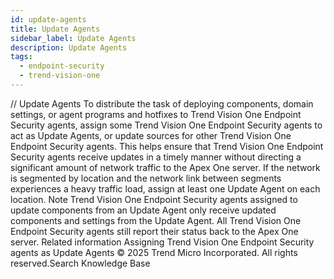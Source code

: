 ```yaml
---
id: update-agents
title: Update Agents
sidebar_label: Update Agents
description: Update Agents
tags:
  - endpoint-security
  - trend-vision-one
---
```


/*<![CDATA[*/ $('#title').html($('meta[name=map-description]').attr('content')); /*]]>*/ Update Agents To distribute the task of deploying components, domain settings, or agent programs and hotfixes to Trend Vision One Endpoint Security agents, assign some Trend Vision One Endpoint Security agents to act as Update Agents, or update sources for other Trend Vision One Endpoint Security agents. This helps ensure that Trend Vision One Endpoint Security agents receive updates in a timely manner without directing a significant amount of network traffic to the Apex One server. If the network is segmented by location and the network link between segments experiences a heavy traffic load, assign at least one Update Agent on each location. Note Trend Vision One Endpoint Security agents assigned to update components from an Update Agent only receive updated components and settings from the Update Agent. All Trend Vision One Endpoint Security agents still report their status back to the Apex One server. Related information Assigning Trend Vision One Endpoint Security agents as Update Agents © 2025 Trend Micro Incorporated. All rights reserved.Search Knowledge Base